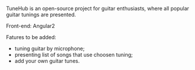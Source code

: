 TuneHub is an open-source project for guitar enthusiasts, where all popular guitar tunings are presented.

Front-end: Angular2

Fatures to be added:
- tuning guitar by microphone;
- presenting list of songs that use choosen tuning;
- add your own guitar tunes.
